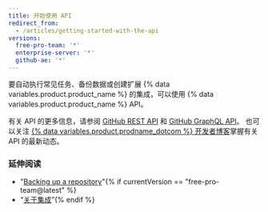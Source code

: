 ```yaml
---
title: 开始使用 API
redirect_from:
  - /articles/getting-started-with-the-api
versions:
  free-pro-team: '*'
  enterprise-server: '*'
  github-ae: '*'
---
```


要自动执行常见任务、备份数据或创建扩展 {% data variables.product.product_name %} 的集成，可以使用 {% data variables.product.product_name %} API。

有关 API 的更多信息，请参阅 [GitHub REST API](/rest) 和 [GitHub GraphQL API](/graphql)。 也可以关注 [{% data variables.product.prodname_dotcom %} 开发者博客](https://developer.github.com/changes/)掌握有关 API 的最新动态。

### 延伸阅读

- "[Backing up a repository](/articles/backing-up-a-repository)"{% if currentVersion == "free-pro-team@latest" %}
- “[关于集成](/articles/about-integrations)”{% endif %}
